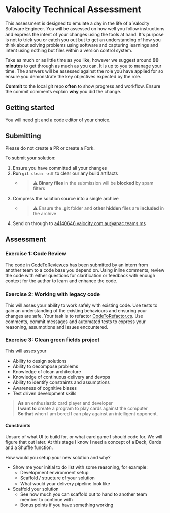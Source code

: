 # Valocity Technical Assessment

This assessment is designed to emulate a day in the life of a Valocity Software 
Engineer. You will be assessed on how well you follow instructions and express the 
intent of your changes using the tools at hand. It's purpose is not to trick
you or catch you out but to get an understanding of how you think about solving
problems using software and capturing learnings and intent using nothing but files 
within a version control system.

Take as much or as little time as you like, however we suggest around
**90 minutes** to get through as much as you can. It is up to you to manage your time. The answers will be assessed against the
role you have applied for so ensure you demonstrate the key objectives expected
by the role.

**Commit** to the local git repo **often** to show progress and workflow. Ensure
the commit comments explain **why** you did the change.


## Getting started

You will need [git](https://git-scm.com/) and a code editor of your choice.

## Submitting

Please do not create a PR or create a Fork.

To submit your solution:

 1. Ensure you have committed all your changes
 2. Run `git clean -xdf` to clear our any build artifacts
    - > ⚠ **Binary files** in the submission will be **blocked** by spam filters
 3. Compress the solution source into a single archive
    - > ⚠ Ensure the **.git** folder and **other hidden** files are **included** in the archive
 4. Send on through to [a4140646.valocity.com.au@apac.teams.ms](mailto:a4140646.valocity.com.au@apac.teams.ms?subject=Technical%20assessment)

## Assessment

### Exercise 1: Code Review

The code in [CodeToReview.cs](CodeToReview.cs) has been submitted by an intern
from another team to a code base you depend on. Using inline comments, review
the code with either questions for clarification or feedback with enough context 
for the author to learn and enhance the code.

### Exercise 2: Working with legacy code

This will asses your ability to work safely with existing code. Use tests to gain an understanding of the existing behaviours and ensuring your changes are safe. Your task is to refactor [CodeToRefactor.cs](./ReFactor/CodeToRefactor.cs). Use comments, commit messages and automated tests to express your reasoning, assumptions and issues encountered.

### Exercise 3: Clean green fields project

This will asses your

- Ability to design solutions
- Ability to decompose problems
- Knowledge of clean architecture
- Knowledge of continuous delivery and devops
- Ability to identify constraints and assumptions
- Awareness of cognitive biases
- Test driven development skills

> **As** an enthusiastic card player and developer </br>
> **I want to** create a program to play cards against the computer </br>
> **So that** when I am bored I can play against an intelligent opponent.

#### Constraints

Unsure of what UI to build for, or what card game I should code for. We will figure that out later. At this stage I know I need a concept of a Deck, Cards and a Shuffle function.

How would you setup your new solution and why?

- Show me your initial to do list with some reasoning, for example:
  - Development environment setup
  - Scaffold / structure of your solution
  - What would your delivery pipeline look like
- Scaffold your solution
  - See how much you can scaffold out to hand to another team member to continue with
  - Bonus points if you have something working
